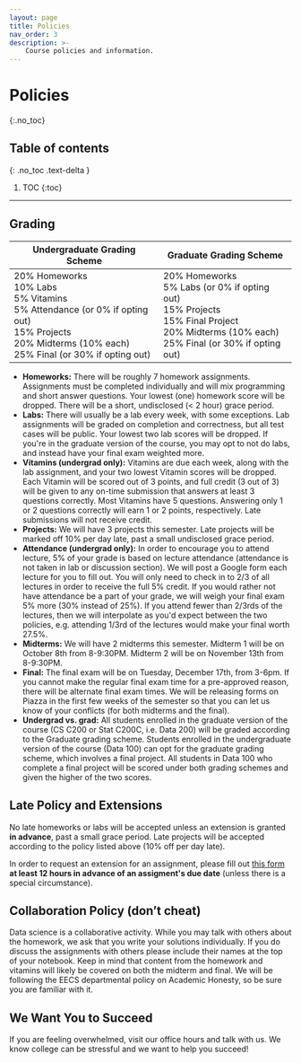 ```yaml
---
layout: page
title: Policies
nav_order: 3
description: >-
    Course policies and information.
---
```


# Policies
{:.no_toc}


## Table of contents
{: .no_toc .text-delta }

1. TOC
{:toc}

---

## Grading


| **Undergraduate Grading Scheme** | **Graduate Grading Scheme** |
| -- | -- |
| 20% Homeworks <br> 10% Labs <br> 5% Vitamins <br> 5% Attendance (or 0% if opting out) <br> 15% Projects <br> 20% Midterms (10% each) <br> 25% Final (or 30% if opting out) | 20% Homeworks <br> 5% Labs (or 0% if opting out) <br> 15% Projects <br> 15% Final Project <br> 20% Midterms (10% each) <br> 25% Final (or 30% if opting out)  |

- **Homeworks:** There will be roughly 7 homework assignments. Assignments must be completed individually and will mix programming and short answer questions. Your lowest (one) homework score will be dropped. There will be a short, undisclosed (< 2 hour) grace period.
- **Labs:** There will usually be a lab every week, with some exceptions. Lab assignments will be graded on completion and correctness, but all test cases will be public. Your lowest two lab scores will be dropped. If you're in the graduate version of the course, you may opt to not do labs, and instead have your final exam weighted more.
- **Vitamins (undergrad only):** Vitamins are due each week, along with the lab assignment, and your two lowest Vitamin scores will be dropped. Each Vitamin will be scored out of 3 points, and full credit (3 out of 3) will be given to any on-time submission that answers at least 3 questions correctly. Most Vitamins have 5 questions. Answering only 1 or 2 questions correctly will earn 1 or 2 points, respectively. Late submissions will not receive credit.
- **Projects:** We will have 3 projects this semester. Late projects will be marked off 10% per day late, past a small undisclosed grace period.
- **Attendance (undergrad only):** In order to encourage you to attend lecture, 5% of your grade is based on lecture attendance (attendance is not taken in lab or discussion section). We will post a Google form each lecture for you to fill out. You will only need to check in to 2/3 of all lectures in order to receive the full 5% credit. If you would rather not have attendance be a part of your grade, we will weigh your final exam 5% more (30% instead of 25%). If you attend fewer than 2/3rds of the lectures, then we will interpolate as you'd expect between the two policies, e.g. attending 1/3rd of the lectures would make your final worth 27.5%.
- **Midterms:** We will have 2 midterms this semester. Midterm 1 will be on October 8th from 8-9:30PM. Midterm 2 will be on November 13th from 8-9:30PM.
- **Final:** The final exam will be on Tuesday, December 17th, from 3-6pm. If you cannot make the regular final exam time for a pre-approved reason, there will be alternate final exam times. We will be releasing forms on Piazza in the first few weeks of the semester so that you can let us know of your conflicts (for both midterms and the final).
- **Undergrad vs. grad:** All students enrolled in the graduate version of the course (CS C200 or Stat C200C, i.e. Data 200) will be graded according to the Graduate grading scheme. Students enrolled in the undergraduate version of the course (Data 100) can opt for the graduate grading scheme, which involves a final project. All students in Data 100 who complete a final project will be scored under both grading schemes and given the higher of the two scores.

## Late Policy and Extensions
No late homeworks or labs will be accepted unless an extension is granted **in advance**, past a small grace period. Late projects will be accepted according to the policy listed above (10% off per day late). 

In order to request an extension for an assignment, please fill out [this form](https://docs.google.com/forms/d/1_2YIiOlSntCq8p8WyCp5d2l1DyMLZlQUvOVKvK5XtkY/) **at least 12 hours in advance of an assigment's due date** (unless there is a special circumstance). 

## Collaboration Policy (don’t cheat)
Data science is a collaborative activity. While you may talk with others about the homework, we ask that you write your solutions individually. If you do discuss the assignments with others please include their names at the top of your notebook. Keep in mind that content from the homework and vitamins will likely be covered on both the midterm and final. We will be following the EECS departmental policy on Academic Honesty, so be sure you are familiar with it.

## We Want You to Succeed
If you are feeling overwhelmed, visit our office hours and talk with us. We know college can be stressful and we want to help you succeed!
